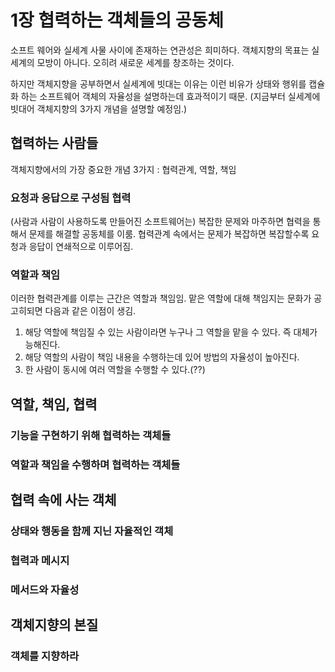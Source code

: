 # 1장 협력하는 객체들의 공동체

소프트 웨어와 실세계 사물 사이에 존재하는 연관성은 희미하다.
객체지향의 목표는 실세계의 모방이 아니다. 오히려 새로운 세계를 창조하는 것이다. 

하지만 객체지향을 공부하면서 실세계에 빗대는 이유는 이런 비유가 상태와 행위를 캡슐화 하는 소프트웨어 객체의 자율성을 설명하는데 효과적이기 때문.
(지금부터 실세계에 빗대어 객체지향의 3가지 개념을 설명할 예정임.)

## 협력하는 사람들
객체지향에서의 가장 중요한 개념 3가지 : 협력관계, 역할, 책임

### 요청과 응답으로 구성됨 협력
(사람과 사람이 사용하도록 만들어진 소프트웨어는) 복잡한 문제와 마주하면 협력을 통해서 문제를 해결할 공동체를 이룸. 
협력관계 속에서는 문제가 복잡하면 복잡할수록 요청과 응답이 연쇄적으로 이루어짐.  

### 역할과 책임
이러한 협력관계를 이루는 근간은 역할과 책임임.
맡은 역할에 대해 책임지는 문화가 공고히되면 다음과 같은 이점이 생김.

1. 해당 역할에 책임질 수 있는 사람이라면 누구나 그 역할을 맡을 수 있다. 즉 대체가능해진다. 
2. 해당 역할의 사람이 책임 내용을 수행하는데 있어 방법의 자율성이 높아진다. 
3. 한 사람이 동시에 여러 역할을 수행할 수 있다.(??)

## 역할, 책임, 협력

### 기능을 구현하기 위해 협력하는 객체들
### 역할과 책임을 수행하며 협력하는 객체들

## 협력 속에 사는 객체

### 상태와 행동을 함께 지닌 자율적인 객체

### 협력과 메시지

### 메서드와 자율성

## 객체지향의 본질

### 객체를 지향하라

